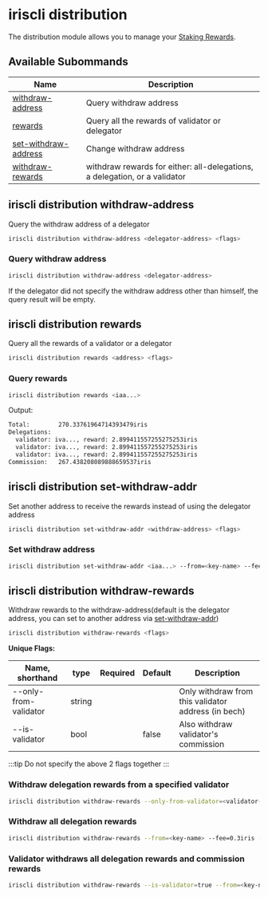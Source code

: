 # iriscli distribution

The distribution module allows you to manage your [Staking Rewards](../concepts/general-concepts.md#staking-rewards).

## Available Subommands

| Name                                                         | Description                                                  |
| ------------------------------------------------------------ | ------------------------------------------------------------ |
| [withdraw-address](#iriscli-distribution-withdraw-address)   | Query withdraw address                                       |
| [rewards](#iriscli-distribution-rewards)                     | Query all the rewards of validator or delegator              |
| [set-withdraw-address](#iriscli-distribution-set-withdraw-addr) | Change withdraw address                                      |
| [withdraw-rewards](#iriscli-distribution-withdraw-rewards)   | withdraw rewards for either: all-delegations, a delegation, or a validator |

## iriscli distribution withdraw-address

Query the withdraw address of a delegator

```bash
iriscli distribution withdraw-address <delegator-address> <flags>
```

### Query withdraw address

```bash
iriscli distribution withdraw-address <delegator-address>
```

If the delegator did not specify the withdraw address other than himself, the query result will be empty.

## iriscli distribution rewards

Query all the rewards of a validator or a delegator

```bash
iriscli distribution rewards <address> <flags>
```

### Query rewards

```bash
iriscli distribution rewards <iaa...>
```

Output:

```bash
Total:        270.33761964714393479iris
Delegations:  
  validator: iva..., reward: 2.899411557255275253iris
  validator: iva..., reward: 2.899411557255275253iris
  validator: iva..., reward: 2.899411557255275253iris
Commission:   267.438208089888659537iris
```

## iriscli distribution set-withdraw-addr

Set another address to receive the rewards instead of using the delegator address

```bash
iriscli distribution set-withdraw-addr <withdraw-address> <flags>
```

### Set withdraw address

```bash
iriscli distribution set-withdraw-addr <iaa...> --from=<key-name> --fee=0.3iris --chain-id=irishub
```

## iriscli distribution withdraw-rewards

Withdraw rewards to the withdraw-address(default is the delegator address, you can set to another address via [set-withdraw-addr](#iriscli-distribution-set-withdraw-addr))

```bash
iriscli distribution withdraw-rewards <flags>
```

**Unique Flags:**

| Name, shorthand       | type   | Required | Default  | Description                                                         |
| --------------------- | -----  | -------- | -------- | ------------------------------------------------------------------- |
| --only-from-validator | string |          |          | Only withdraw from this validator address (in bech)                 |
| --is-validator        | bool   |          | false    | Also withdraw validator's commission                                |

:::tip
Do not specify the above 2 flags together
:::

### Withdraw delegation rewards from a specified validator

```bash
iriscli distribution withdraw-rewards --only-from-validator=<validator-address> --from=<key-name> --fee=0.3iris --chain-id=irishub
```

### Withdraw all delegation rewards

```bash
iriscli distribution withdraw-rewards --from=<key-name> --fee=0.3iris --chain-id=irishub
```

### Validator withdraws all delegation rewards and commission rewards

```bash
iriscli distribution withdraw-rewards --is-validator=true --from=<key-name> --fee=0.3iris --chain-id=irishub
```
